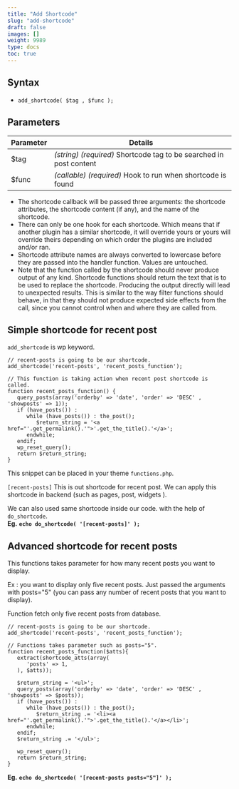 ```yaml
---
title: "Add Shortcode"
slug: "add-shortcode"
draft: false
images: []
weight: 9989
type: docs
toc: true
---
```


## Syntax
- `add_shortcode( $tag , $func );`

## Parameters
| Parameter | Details |
| ------ | ------ |
| $tag   | *(string) (required)* Shortcode tag to be searched in post content   |
| $func   | *(callable) (required)* Hook to run when shortcode is found   |

 - The shortcode callback will be passed three arguments: the shortcode attributes, the shortcode content (if any), and the name of the shortcode.
 - There can only be one hook for each shortcode. Which means that if another plugin has a similar shortcode, it will override yours or yours will override theirs depending on which order the plugins are included and/or ran.
 - Shortcode attribute names are always converted to lowercase before they are passed into the handler function. Values are untouched.
 - Note that the function called by the shortcode should never produce output of any kind. Shortcode functions should return the text that is to be used to replace the shortcode. Producing the output directly will lead to unexpected results. This is similar to the way filter functions should behave, in that they should not produce expected side effects from the call, since you cannot control when and where they are called from.


## Simple shortcode for recent post

`add_shortcode` is wp keyword.

    // recent-posts is going to be our shortcode.
    add_shortcode('recent-posts', 'recent_posts_function');
    
    // This function is taking action when recent post shortcode is called.
    function recent_posts_function() {
       query_posts(array('orderby' => 'date', 'order' => 'DESC' , 'showposts' => 1));
       if (have_posts()) :
          while (have_posts()) : the_post();
             $return_string = '<a href="'.get_permalink().'">'.get_the_title().'</a>';
          endwhile;
       endif;
       wp_reset_query();
       return $return_string;
    }

This snippet can be placed in your theme `functions.php`.

`[recent-posts]` This is out shortcode for recent post. We can apply this shortcode in backend (such as pages, post, widgets ).

We can also used same shortcode inside our code. with the help of `do_shortcode`.<br>
**Eg.** **`echo do_shortcode( '[recent-posts]' );`**


## Advanced shortcode for recent posts
This functions takes parameter for how many recent posts you want to display.

Ex : you want to display only five recent posts. Just passed the arguments with posts="5" (you can pass any number of recent posts that you want to display).

Function fetch only five recent posts from database.

    // recent-posts is going to be our shortcode.
    add_shortcode('recent-posts', 'recent_posts_function');

    // Functions takes parameter such as posts="5".
    function recent_posts_function($atts){
       extract(shortcode_atts(array(
          'posts' => 1,
       ), $atts));
    
       $return_string = '<ul>';
       query_posts(array('orderby' => 'date', 'order' => 'DESC' , 'showposts' => $posts));
       if (have_posts()) :
          while (have_posts()) : the_post();
             $return_string .= '<li><a href="'.get_permalink().'">'.get_the_title().'</a></li>';
          endwhile;
       endif;
       $return_string .= '</ul>';
    
       wp_reset_query();
       return $return_string;
    }

**Eg.** **`echo do_shortcode( '[recent-posts posts="5"]' );`**

